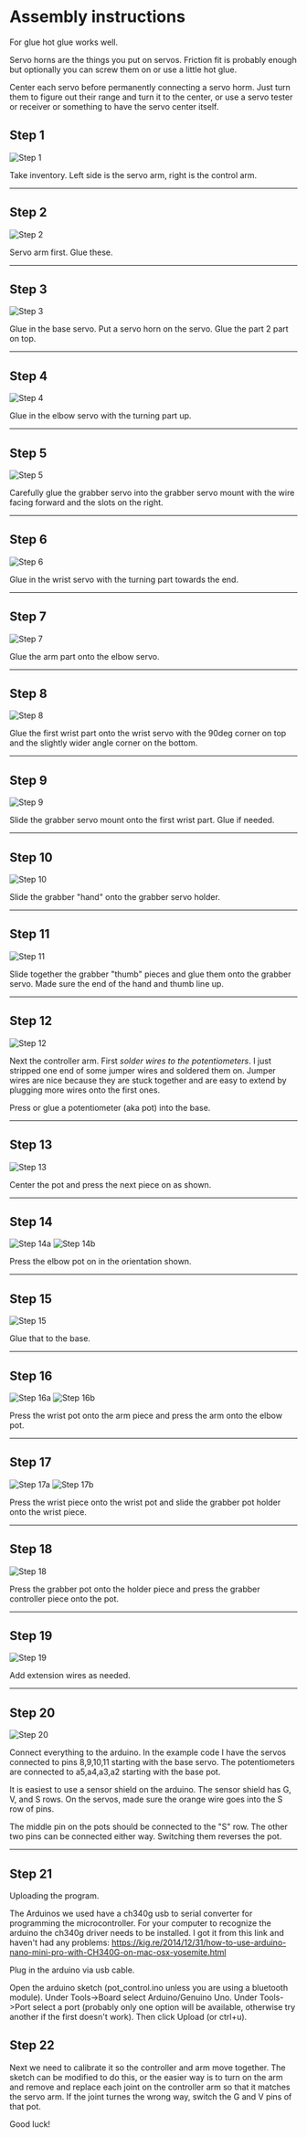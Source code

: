 # Assembly instructions

For glue hot glue works well.

Servo horns are the things you put on servos. Friction fit is probably enough but optionally you can screw them on or use a little hot glue. 

Center each servo before permanently connecting a servo horm. Just turn them to figure out their range and turn it to the center, or use a servo tester or receiver or something to have the servo center itself.

## Step 1

![Step 1](1.jpg)

Take inventory. Left side is the servo arm, right is the control arm.

---

## Step 2

![Step 2](2.jpg)

Servo arm first. Glue these.

---

## Step 3

![Step 3](3.jpg)

Glue in the base servo. Put a servo horn on the servo. Glue the part 2 part on top.

---

## Step 4

![Step 4](4.jpg)

Glue in the elbow servo with the turning part up.

---

## Step 5

![Step 5](5.jpg)

Carefully glue the grabber servo into the grabber servo mount with the wire facing forward and the slots on the right.

---

## Step 6

![Step 6](6.jpg)

Glue in the wrist servo with the turning part towards the end.

---

## Step 7

![Step 7](7.jpg)

Glue the arm part onto the elbow servo.

---

## Step 8

![Step 8](8.jpg)

Glue the first wrist part onto the wrist servo with the 90deg corner on top and the slightly wider angle corner on the bottom.

---

## Step 9

![Step 9](9.jpg)

Slide the grabber servo mount onto the first wrist part. Glue if needed.

---

## Step 10

![Step 10](10.jpg)

Slide the grabber "hand" onto the grabber servo holder.

---

## Step 11

![Step 11](11.jpg)

Slide together the grabber "thumb" pieces and glue them onto the grabber servo. Made sure the end of the hand and thumb line up.

---

## Step 12

![Step 12](12.jpg)

Next the controller arm. First *solder wires to the potentiometers*. I just stripped one end of some jumper wires and soldered them on. Jumper wires are nice because they are stuck together and are easy to extend by plugging more wires onto the first ones.

Press or glue a potentiometer (aka pot) into the base.

---

## Step 13

![Step 13](13.jpg)

Center the pot and press the next piece on as shown.

---

## Step 14

![Step 14a](14a.jpg)
![Step 14b](14b.jpg)

Press the elbow pot on in the orientation shown.

---

## Step 15

![Step 15](15.jpg)

Glue that to the base.

---

## Step 16

![Step 16a](16a.jpg)
![Step 16b](16a.jpg)

Press the wrist pot onto the arm piece and press the arm onto the elbow pot.


---

## Step 17

![Step 17a](17a.jpg)
![Step 17b](17b.jpg)

Press the wrist piece onto the wrist pot and slide the grabber pot holder onto the wrist piece.

---

## Step 18

![Step 18](18.jpg)

Press the grabber pot onto the holder piece and press the grabber controller piece onto the pot.

---

## Step 19

![Step 19](19.jpg)

Add extension wires as needed.

---

## Step 20

![Step 20](20.jpg)

Connect everything to the arduino. In the example code I have the servos connected to pins 8,9,10,11 starting with the base servo. The potentiometers are connected to a5,a4,a3,a2 starting with the base pot.

It is easiest to use a sensor shield on the arduino. The sensor shield has G, V, and S rows. On the servos, made sure the orange wire goes into the S row of pins. 

The middle pin on the pots should be connected to the "S" row. The other two pins can be connected either way. Switching them reverses the pot.

---

## Step 21

Uploading the program.

The Arduinos we used have a ch340g usb to serial converter for programming the microcontroller. For your computer to recognize the arduino the ch340g driver needs to be installed. I got it from this link and haven't had any problems:  https://kig.re/2014/12/31/how-to-use-arduino-nano-mini-pro-with-CH340G-on-mac-osx-yosemite.html

Plug in the arduino via usb cable.

Open the arduino sketch (pot_control.ino unless you are using a bluetooth module). Under Tools->Board select Arduino/Genuino Uno. Under Tools->Port select a port (probably only one option will be available, otherwise try another if the first doesn't work). Then click Upload (or ctrl+u).

## Step 22

Next we need to calibrate it so the controller and arm move together. The sketch can be modified to do this, or the easier way is to turn on the arm and remove and replace each joint on the controller arm so that it matches the servo arm. If the joint turnes the wrong way, switch the G and V pins of that pot.

Good luck!

